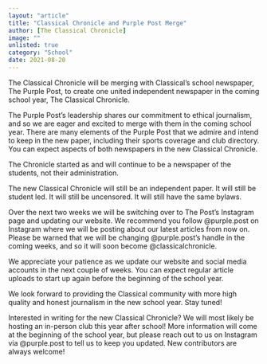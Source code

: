 ```yaml
---
layout: "article"
title: "Classical Chronicle and Purple Post Merge"
author: [The Classical Chronicle]
image: ""
unlisted: true
category: "School"
date: 2021-08-20
---
```


The Classical Chronicle will be merging with Classical’s school newspaper, The Purple Post, to create one united independent newspaper in the coming school year, The Classical Chronicle.

The Purple Post’s leadership shares our commitment to ethical journalism, and so we are eager and excited to merge with them in the coming school year. There are many elements of the Purple Post that we admire and intend to keep in the new paper, including their sports coverage and club directory. You can expect aspects of both newspapers in the new Classical Chronicle.

The Chronicle started as and will continue to be a newspaper of the students, not their administration. 

The new Classical Chronicle will still be an independent paper. It will still be student led. It will still be uncensored. It will still have the same bylaws.

Over the next two weeks we will be switching over to The Post’s Instagram page and updating our website. We recommend you follow @purple.post on Instagram where we will be posting about our latest articles from now on. Please be warned that we will be changing @purple.post’s handle in the coming weeks, and so it will soon become @classicalchronicle. 

We appreciate your patience as we update our website and social media accounts in the next couple of weeks. You can expect regular article uploads to start up again before the beginning of the school year.

We look forward to providing the Classical community with more high quality and honest journalism in the new school year. Stay tuned!

Interested in writing for the new Classical Chronicle? We will most likely be hosting an in-person club this year after school! More information will come at the beginning of the school year, but please reach out to us on Instagram via @purple.post to tell us to keep you updated. New contributors are always welcome!
